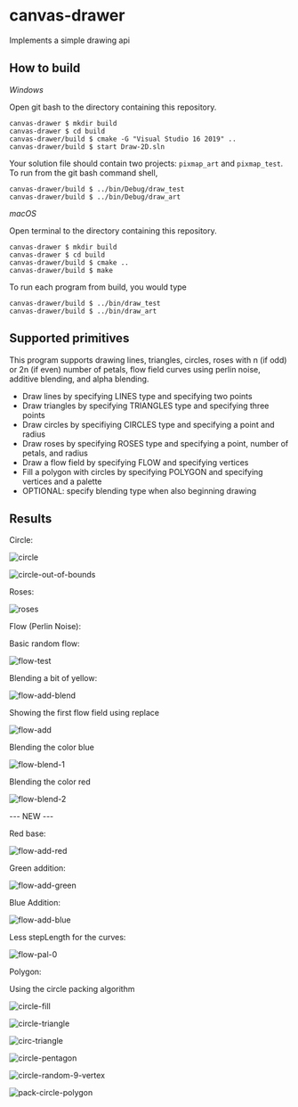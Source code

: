 # canvas-drawer

Implements a simple drawing api


## How to build

*Windows*

Open git bash to the directory containing this repository.

```
canvas-drawer $ mkdir build
canvas-drawer $ cd build
canvas-drawer/build $ cmake -G "Visual Studio 16 2019" ..
canvas-drawer/build $ start Draw-2D.sln
```

Your solution file should contain two projects: `pixmap_art` and `pixmap_test`.
To run from the git bash command shell, 

```
canvas-drawer/build $ ../bin/Debug/draw_test
canvas-drawer/build $ ../bin/Debug/draw_art
```

*macOS*

Open terminal to the directory containing this repository.

```
canvas-drawer $ mkdir build
canvas-drawer $ cd build
canvas-drawer/build $ cmake ..
canvas-drawer/build $ make
```

To run each program from build, you would type

```
canvas-drawer/build $ ../bin/draw_test
canvas-drawer/build $ ../bin/draw_art
```

## Supported primitives

This program supports drawing lines, triangles, circles, roses with n (if odd) or 2n (if even) number of petals, flow field curves using perlin noise, additive blending, and alpha blending.

- Draw lines by specifying LINES type and specifying two points
- Draw triangles by specifying TRIANGLES type and specifying three points
- Draw circles by specifiying CIRCLES type and specifying a point and radius
- Draw roses by specifying ROSES type and specifying a point, number of petals, and radius
- Draw a flow field by specifying FLOW and specifying vertices
- Fill a polygon with circles by specifying POLYGON and specifying vertices and a palette
- OPTIONAL: specify blending type when also beginning drawing

## Results

Circle:

![circle](https://user-images.githubusercontent.com/72237791/221095216-8dfab288-9a50-4650-be0f-967a3b6a40db.png)

![circle-out-of-bounds](https://user-images.githubusercontent.com/72237791/221095304-922fc897-2813-4025-aec7-b7df94732cab.png)


Roses:

![roses](https://user-images.githubusercontent.com/72237791/221096656-6835b5b1-87cc-41a1-9480-aed6c7438737.png)



Flow (Perlin Noise):

Basic random flow:

![flow-test](https://user-images.githubusercontent.com/72237791/221095804-9cf37876-c641-4f56-af43-3612129f37c1.png)

Blending a bit of yellow:

![flow-add-blend](https://user-images.githubusercontent.com/72237791/221095842-3e858e73-96fb-4eef-a31e-2643c814aa09.png)


Showing the first flow field using replace

![flow-add](https://user-images.githubusercontent.com/72237791/221095339-d3cb86b3-0554-4e21-b6af-0c63ca9b5fd8.png)

Blending the color blue

![flow-blend-1](https://user-images.githubusercontent.com/72237791/221095357-e669e4af-9d68-468b-ad7d-e88e6c3ed512.png)

Blending the color red

![flow-blend-2](https://user-images.githubusercontent.com/72237791/221095365-53ec50bc-ed05-44ab-8e63-dae346a3f9e8.png)

--- NEW ---

Red base:

![flow-add-red](https://user-images.githubusercontent.com/72237791/221095599-d3dddd9f-cf78-40c8-af47-a9d027d24936.png)

Green addition:

![flow-add-green](https://user-images.githubusercontent.com/72237791/221095620-95eff276-ae63-4a6c-aec7-f9c40b1e9427.png)

Blue Addition:

![flow-add-blue](https://user-images.githubusercontent.com/72237791/221095640-d252f65c-3009-41be-bd68-bd022c52d750.png)

Less stepLength for the curves:

![flow-pal-0](https://user-images.githubusercontent.com/72237791/221095760-82aa60af-4dc5-4992-a015-83d6472b3623.png)



Polygon:

Using the circle packing algorithm

![circle-fill](https://user-images.githubusercontent.com/72237791/221095485-98b8fac6-b8e8-468a-95b9-e251e5e1cf94.png)

![circle-triangle](https://user-images.githubusercontent.com/72237791/221095517-65d82bec-dccf-4923-b7cd-83d2f8766e0e.png)

![circ-triangle](https://user-images.githubusercontent.com/72237791/221104954-d753cbde-6498-40d0-91b2-0f7d11becc21.png)

![circle-pentagon](https://user-images.githubusercontent.com/72237791/221104768-922c11b0-2c29-4a34-80ea-e27633bc8e04.png)

![circle-random-9-vertex](https://user-images.githubusercontent.com/72237791/221104806-426bc895-cd08-45f1-a496-a3a217f7238c.png)

![pack-circle-polygon](https://user-images.githubusercontent.com/72237791/221104830-3a0818e2-b282-44a6-87bf-1e16710a88ed.png)











